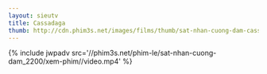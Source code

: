 ```yaml
---
layout: sieutv
title: Cassadaga
thumb: http://cdn.phim3s.net/images/films/thumb/sat-nhan-cuong-dam-cassadaga-2011.jpg
---
```

{% include jwpadv src='//phim3s.net/phim-le/sat-nhan-cuong-dam_2200/xem-phim//video.mp4' %}
